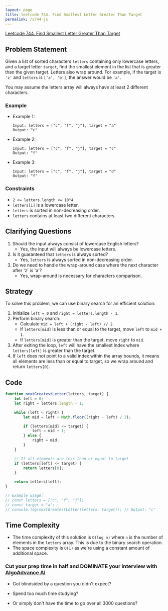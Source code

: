 ```yaml
---
layout: page
title: leetcode 744. Find Smallest Letter Greater Than Target
permalink: /s744-js
---
```

[Leetcode 744. Find Smallest Letter Greater Than Target](https://algoadvance.github.io/algoadvance/l744)
## Problem Statement

Given a list of sorted characters `letters` containing only lowercase letters, and a target letter `target`, find the smallest element in the list that is greater than the given target. Letters also wrap around. For example, if the target is `'z'` and `letters` is `['a', 'b']`, the answer would be `'a'`.

You may assume the letters array will always have at least 2 different characters.

### Example
- Example 1:
    ```
    Input: letters = ["c", "f", "j"], target = "a"
    Output: "c"
    ```
- Example 2:
    ```
    Input: letters = ["c", "f", "j"], target = "c"
    Output: "f"
    ```
- Example 3:
    ```
    Input: letters = ["c", "f", "j"], target = "d"
    Output: "f"
    ```

### Constraints
- `2 <= letters.length <= 10^4`
- `letters[i]` is a lowercase letter.
- `letters` is sorted in non-decreasing order.
- `letters` contains at least two different characters.

## Clarifying Questions
1. Should the input always consist of lowercase English letters?
   - Yes, the input will always be lowercase letters.
2. Is it guaranteed that `letters` is always sorted?
   - Yes, `letters` is always sorted in non-decreasing order.
3. Do we need to handle the wrap-around case where the next character after 'z' is 'a'?
   - Yes, wrap-around is necessary for characters comparison.

## Strategy

To solve this problem, we can use binary search for an efficient solution:
1. Initialize `left = 0` and `right = letters.length - 1`.
2. Perform binary search:
    - Calculate `mid = left + (right - left) // 2`.
    - If `letters[mid]` is less than or equal to the target, move `left` to `mid + 1`.
    - If `letters[mid]` is greater than the target, move `right` to `mid`.
3. After exiting the loop, `left` will have the smallest index where `letters[left]` is greater than the target.
4. If `left` does not point to a valid index within the array bounds, it means all elements are less than or equal to target, so we wrap around and return `letters[0]`.

## Code

```javascript
function nextGreatestLetter(letters, target) {
    let left = 0;
    let right = letters.length - 1;

    while (left < right) {
        let mid = left + Math.floor((right - left) / 2);

        if (letters[mid] <= target) {
            left = mid + 1;
        } else {
            right = mid;
        }
    }

    // If all elements are less than or equal to target
    if (letters[left] <= target) {
        return letters[0];
    }

    return letters[left];
}

// Example usage:
// const letters = ["c", "f", "j"];
// const target = "a";
// console.log(nextGreatestLetter(letters, target)); // Output: "c"
```

## Time Complexity
- The time complexity of this solution is `O(log n)` where `n` is the number of elements in the `letters` array. This is due to the binary search operation.
- The space complexity is `O(1)` as we're using a constant amount of additional space.


### Cut your prep time in half and DOMINATE your interview with [AlgoAdvance AI](https://algoAdvance.com)

- Got blindsided by a question you didn't expect?

- Spend too much time studying?

- Or simply don't have the time to go over all 3000 questions?

